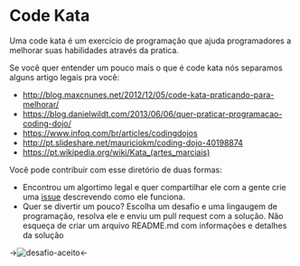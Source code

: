# Code Kata

Uma code kata é um exercício de programação que ajuda programadores a melhorar suas habilidades através da pratica.

Se você quer entender um pouco mais o que é code kata nós separamos alguns artigo legais pra você:

- http://blog.maxcnunes.net/2012/12/05/code-kata-praticando-para-melhorar/
- https://blog.danielwildt.com/2013/06/06/quer-praticar-programacao-coding-dojo/
- https://www.infoq.com/br/articles/codingdojos
- http://pt.slideshare.net/mauriciokm/coding-dojo-40198874
- https://pt.wikipedia.org/wiki/Kata_(artes_marciais)

Você pode contribuir com esse diretório de duas formas:

* Encontrou um algortimo legal e quer compartilhar ele com a gente crie uma [issue](https://github.com/OESTIDigital/code-kata/issues) descrevendo como ele funciona. 
* Quer se divertir um pouco? Escolha um desafio e uma lingaugem de programação, resolva ele e enviu um pull request com a solução. Não esqueça de criar um arquivo README.md com informações e detalhes da solução

->![desafio-aceito](https://cloud.githubusercontent.com/assets/2614909/16933308/b4909000-4d22-11e6-8cf2-42c78f687737.png)<-
